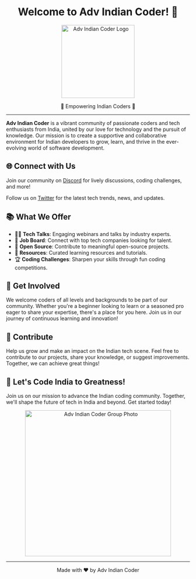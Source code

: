 <h1 align="center">Welcome to Adv Indian Coder! 🚀</h1>

<p align="center">
  <img src="your-organization-logo.png" alt="Adv Indian Coder Logo" width="200">
</p>

<p align="center">🌟 Empowering Indian Coders 🌟</p>

---

**Adv Indian Coder** is a vibrant community of passionate coders and tech enthusiasts from India, united by our love for technology and the pursuit of knowledge. Our mission is to create a supportive and collaborative environment for Indian developers to grow, learn, and thrive in the ever-evolving world of software development.

## 🌐 Connect with Us

Join our community on [Discord](https://discord.gg/your-discord-link) for lively discussions, coding challenges, and more!

Follow us on [Twitter](https://twitter.com/AdvIndianCoder) for the latest tech trends, news, and updates.

## 📚 What We Offer

- 🧑‍💻 **Tech Talks**: Engaging webinars and talks by industry experts.
- 💼 **Job Board**: Connect with top tech companies looking for talent.
- 🚀 **Open Source**: Contribute to meaningful open-source projects.
- 📖 **Resources**: Curated learning resources and tutorials.
- 🏆 **Coding Challenges**: Sharpen your skills through fun coding competitions.

## 🤝 Get Involved

We welcome coders of all levels and backgrounds to be part of our community. Whether you're a beginner looking to learn or a seasoned pro eager to share your expertise, there's a place for you here. Join us in our journey of continuous learning and innovation!

## 📢 Contribute

Help us grow and make an impact on the Indian tech scene. Feel free to contribute to our projects, share your knowledge, or suggest improvements. Together, we can achieve great things!

## 🚀 Let's Code India to Greatness!

Join us on our mission to advance the Indian coding community. Together, we'll shape the future of tech in India and beyond. Get started today!

<div align="center">
  <img src="adv-indian-coder-group-photo.png" alt="Adv Indian Coder Group Photo" width="400">
</div>

---

<p align="center">Made with ❤️ by Adv Indian Coder</p>
